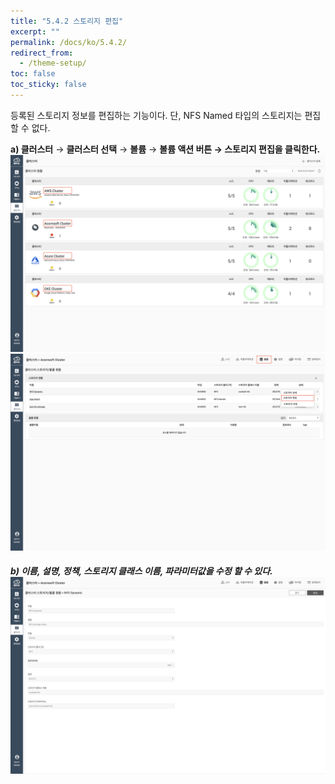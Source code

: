 ```yaml
---
title: "5.4.2 스토리지 편집"
excerpt: ""
permalink: /docs/ko/5.4.2/
redirect_from:
  - /theme-setup/
toc: false
toc_sticky: false
---
```



등록된 스토리지 정보를 편집하는 기능이다. 단, NFS Named 타입의 스토리지는 편집할 수 없다.

**a\) 클러스터** → **클러스터 선택** → **볼륨** → **볼륨 액션 버튼 → 스토리지 편집을 클릭한다.**![](/assets/KR/3.0.0/5.4.2_1.png)![](/assets/KR/3.0.0/5.4.2_2.png)

##### b\) 이름, 설명, 정책, 스토리지 클래스 이름, 파라미터값을 수정 할 수 있다.![](/assets/KR/3.0.0/5.4.2_3.png)
